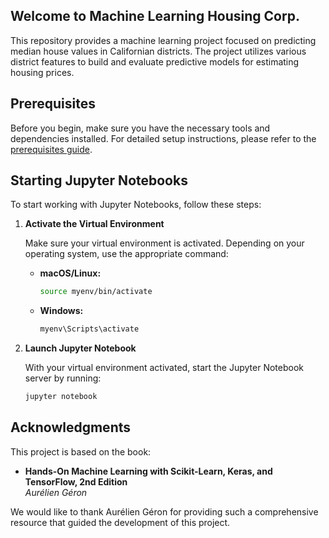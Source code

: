 ## Welcome to Machine Learning Housing Corp.

This repository provides a machine learning project focused on predicting median house values in Californian districts. The project utilizes various district features to build and evaluate predictive models for estimating housing prices.

## Prerequisites

Before you begin, make sure you have the necessary tools and dependencies installed. For detailed setup instructions, please refer to the [prerequisites guide](docs/prerequisites.md).

## Starting Jupyter Notebooks

To start working with Jupyter Notebooks, follow these steps:

1. **Activate the Virtual Environment**

   Make sure your virtual environment is activated. Depending on your operating system, use the appropriate command:

   - **macOS/Linux:**

     ```bash
     source myenv/bin/activate
     ```

   - **Windows:**
     ```bash
     myenv\Scripts\activate
     ```

2. **Launch Jupyter Notebook**

   With your virtual environment activated, start the Jupyter Notebook server by running:

   ```bash
   jupyter notebook
   ```

## Acknowledgments

This project is based on the book:

- **Hands-On Machine Learning with Scikit-Learn, Keras, and TensorFlow, 2nd Edition**  
  _Aurélien Géron_

We would like to thank Aurélien Géron for providing such a comprehensive resource that guided the development of this project.
